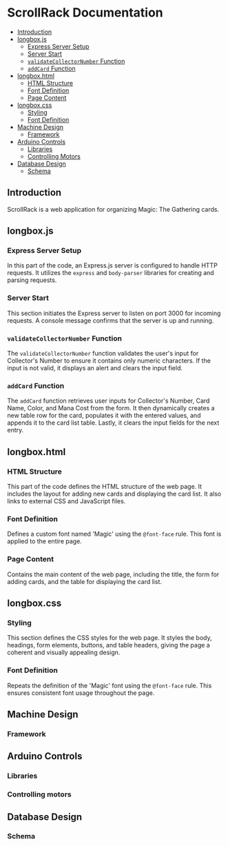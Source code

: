 # ScrollRack Documentation

- [Introduction](#introduction)
- [longbox.js](#longboxjs)
  - [Express Server Setup](#express-server-setup)
  - [Server Start](#server-start)
  - [`validateCollectorNumber` Function](#validatecollectornumber-function)
  - [`addCard` Function](#addcard-function)
- [longbox.html](#longboxhtml)
  - [HTML Structure](#html-structure)
  - [Font Definition](#font-definition)
  - [Page Content](#page-content)
- [longbox.css](#longboxcss)
  - [Styling](#styling)
  - [Font Definition](#font-definition-css)
- [Machine Design](#machine-design)
  - [Framework](#framework)
- [Arduino Controls](#arduino-controls)
    - [Libraries](#libraries)
    - [Controlling Motors](#controlling-motors)
- [Database Design](#database-design)
    - [Schema](#schema)

## Introduction

ScrollRack is a web application for organizing Magic: The Gathering cards.

## longbox.js

### Express Server Setup

In this part of the code, an Express.js server is configured to handle HTTP requests. It utilizes the `express` and `body-parser` libraries for creating and parsing requests.

### Server Start

This section initiates the Express server to listen on port 3000 for incoming requests. A console message confirms that the server is up and running.

### `validateCollectorNumber` Function

The `validateCollectorNumber` function validates the user's input for Collector's Number to ensure it contains only numeric characters. If the input is not valid, it displays an alert and clears the input field.

### `addCard` Function

The `addCard` function retrieves user inputs for Collector's Number, Card Name, Color, and Mana Cost from the form. It then dynamically creates a new table row for the card, populates it with the entered values, and appends it to the card list table. Lastly, it clears the input fields for the next entry.

## longbox.html

### HTML Structure

This part of the code defines the HTML structure of the web page. It includes the layout for adding new cards and displaying the card list. It also links to external CSS and JavaScript files.

### Font Definition

Defines a custom font named 'Magic' using the `@font-face` rule. This font is applied to the entire page.

### Page Content

Contains the main content of the web page, including the title, the form for adding cards, and the table for displaying the card list.

## longbox.css

### Styling

This section defines the CSS styles for the web page. It styles the body, headings, form elements, buttons, and table headers, giving the page a coherent and visually appealing design.

### Font Definition

Repeats the definition of the 'Magic' font using the `@font-face` rule. This ensures consistent font usage throughout the page.

## Machine Design

### Framework

## Arduino Controls

### Libraries

### Controlling motors

## Database Design

### Schema







